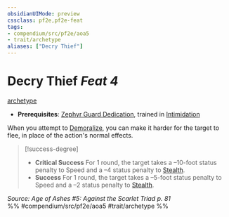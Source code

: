 ```yaml
---
obsidianUIMode: preview
cssclass: pf2e,pf2e-feat
tags:
- compendium/src/pf2e/aoa5
- trait/archetype
aliases: ["Decry Thief"]
---
```

# Decry Thief  *Feat 4*  
[archetype](../../rules/traits/archetype.md)  

- **Prerequisites**: [Zephyr Guard Dedication](zephyr-guard-dedication-aoa5.md), trained in [Intimidation](../skills.md#Intimidation)

When you attempt to [Demoralize](../../rules/actions/demoralize.md), you can make it harder for the target to flee, in place of the action's normal effects.

> [!success-degree] 
> - **Critical Success** For 1 round, the target takes a –10-foot status penalty to Speed and a –4 status penalty to [Stealth](../skills.md#Stealth).
> - **Success** For 1 round, the target takes a –5-foot status penalty to Speed and a –2 status penalty to [Stealth](../skills.md#Stealth).

*Source: Age of Ashes #5: Against the Scarlet Triad p. 81*  
%% #compendium/src/pf2e/aoa5 #trait/archetype %%